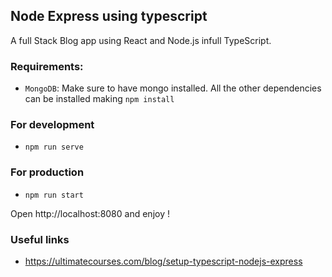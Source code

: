 ## Node Express using typescript
A full Stack Blog app using React and Node.js infull TypeScript.

### Requirements:
- `MongoDB`: Make sure to have mongo installed. All the other dependencies can be installed making `npm install`
### For development
- `npm run serve`
### For production
- `npm run start`

Open http://localhost:8080 and enjoy !

### Useful links
- https://ultimatecourses.com/blog/setup-typescript-nodejs-express